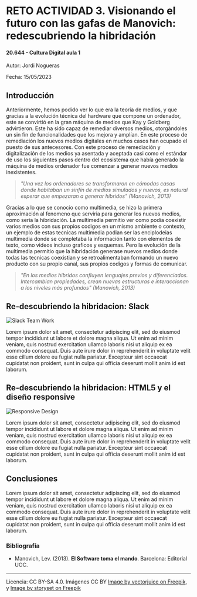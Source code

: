 # RETO ACTIVIDAD 3. Visionando el futuro con las gafas de Manovich: redescubriendo la hibridación

#### 20.644 - Cultura Digital aula 1

Autor: Jordi Nogueras 


Fecha: 15/05/2023 

 


## Introducción


Anteriormente, hemos podido ver lo que era la teoría de medios, y que gracias a la evolución técnica del hardware que compone un ordenador, este se convirtió en la gran máquina de medios que Kay y Goldberg advirtieron. Este ha sido capaz de remediar diversos medios, otorgándoles un sin fin de funcionalidades que los mejora y amplían. En este proceso de remediación los nuevos medios digitales en muchos casos han ocupado el puesto de sus antecesores.
Con este proceso de remediación y digitalización de los medios ya asentada y aceptada casi como el estándar de uso los siguientes pasos dentro del ecosistema que había generado la máquina de medios ordenador fue comenzar a generar nuevos medios inexistentes.

> *"Una vez los ordenadores se transformaron en cómodas casas donde habitaban un sinfín de medios simulados y nuevos, es natural esperar que empezaran a generar híbridos"*
> *(Manovich, 2013)*

Gracias a lo que se conocio como multimedia, se hizo la primera aproximación al fenomeno que serviria para generar los nuevos medios, como seria la hibridación. La multimedia permitio ver como podia coexistir varios medios con sus propios codigos en un mismo ambiente o contexto, un ejemplo de estas tecnicas multimedia podian ser las enciplodeias multimedia donde se completaba la información tanto con elementos de texto, como videos incluso graficos y esquemas. 
Pero la evolución de la multimedia permitio que la hibridación generase nuevos medios donde todas las tecnicas coexistian y se retroalimentaban formando un nuevo producto con su propio canal, sus propios codigos y formas de comunicar.
> *"En los medios hibridos confluyen lenguajes previos y diferenciados. Intercambian propiedades, crean nuevas estructuras e interaccionan a los niveles más profundos"*
> *(Manovich, 2013)*


## Re-descubriendo la hibridacion: Slack
![Slack Team Work](https://img.freepik.com/free-vector/team-members-moving-cards-large-kanban-board_335657-4407.jpg)

Lorem ipsum dolor sit amet, consectetur adipiscing elit, sed do eiusmod tempor incididunt ut labore et dolore magna aliqua. Ut enim ad minim veniam, quis nostrud exercitation ullamco laboris nisi ut aliquip ex ea commodo consequat. Duis aute irure dolor in reprehenderit in voluptate velit esse cillum dolore eu fugiat nulla pariatur. Excepteur sint occaecat cupidatat non proident, sunt in culpa qui officia deserunt mollit anim id est laborum.



## Re-descubriendo la hibridacion: HTML5 y el diseño responsive
![Responsive Design](https://img.freepik.com/free-vector/devices-concept-illustration_114360-131.jpg)

Lorem ipsum dolor sit amet, consectetur adipiscing elit, sed do eiusmod tempor incididunt ut labore et dolore magna aliqua. Ut enim ad minim veniam, quis nostrud exercitation ullamco laboris nisi ut aliquip ex ea commodo consequat. Duis aute irure dolor in reprehenderit in voluptate velit esse cillum dolore eu fugiat nulla pariatur. Excepteur sint occaecat cupidatat non proident, sunt in culpa qui officia deserunt mollit anim id est laborum.


## Conclusiones
Lorem ipsum dolor sit amet, consectetur adipiscing elit, sed do eiusmod tempor incididunt ut labore et dolore magna aliqua. Ut enim ad minim veniam, quis nostrud exercitation ullamco laboris nisi ut aliquip ex ea commodo consequat. Duis aute irure dolor in reprehenderit in voluptate velit esse cillum dolore eu fugiat nulla pariatur. Excepteur sint occaecat cupidatat non proident, sunt in culpa qui officia deserunt mollit anim id est laborum.


### Bibliografía

* Manovich, Lev. (2013). **El Software toma el mando**. Barcelona: Editorial UOC. 


----

Licencia: CC BY-SA 4.0. Imágenes CC BY [Image by vectorjuice on Freepik](https://www.freepik.com/free-vector/business-analyst-with-laptop-idea-lightbulb-waymark-decision-management-enterprise-analysis-decision-it-tool-decision-system-concept-illustration_11668547.htm#query=teams%20flow&position=0&from_view=search&track=ais), y [Image by storyset on Freepik](https://www.freepik.com/free-vector/devices-concept-illustration_5462824.htm#query=responsive&position=7&from_view=search&track=sph)
